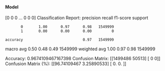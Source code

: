 #### Model
[0 0 0 ... 0 0 0]
Classification Report:
              precision    recall  f1-score   support

           0       1.00      0.97      0.98   1549999
           1       0.00      0.00      0.00         0

    accuracy                           0.97   1549999
   macro avg       0.50      0.48      0.49   1549999
weighted avg       1.00      0.97      0.98   1549999

Accuracy: 0.9674109467167398
Confusion Matrix:
[[1499486   50513]
 [      0       0]]
Confusion Matrix (%):
[[96.74109467  3.25890533]
 [ 0.          0.        ]]
